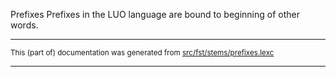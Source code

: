 Prefixes
Prefixes in the LUO language are bound to beginning of other words.

* * *

<small>This (part of) documentation was generated from [src/fst/stems/prefixes.lexc](https://github.com/giellalt/lang-luo/blob/main/src/fst/stems/prefixes.lexc)</small>

---

